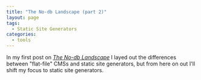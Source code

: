 ```yaml
---
title: "The No-db Landscape (part 2)"
layout: page
tags:
  - Static Site Generators
categories:
  - tools
---
```

In my first post on [_The No-db Landscape_](/tools/the-no-db-landscape/) I layed out the differences between "flat-file" CMSs and static site generators, but from here on out I'll shift my focus to static site generators.